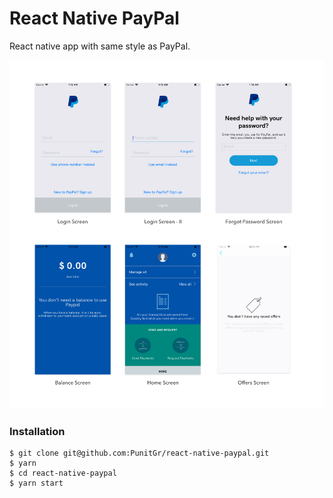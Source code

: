 # React Native PayPal
React native app with same style as PayPal.

![app-snapshot](./screenshots/github.png)

### Installation
```
$ git clone git@github.com:PunitGr/react-native-paypal.git
$ yarn
$ cd react-native-paypal
$ yarn start
```
